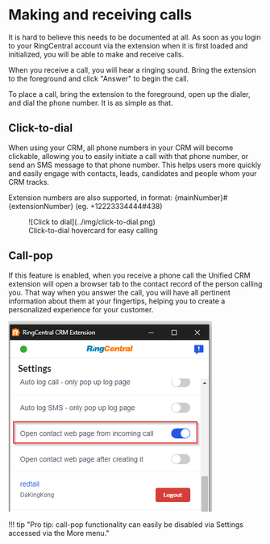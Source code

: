 # Making and receiving calls

It is hard to believe this needs to be documented at all. As soon as you login to your RingCentral account via the extension when it is first loaded and initialized, you will be able to make and receive calls. 

When you receive a call, you will hear a ringing sound. Bring the extension to the foreground and click "Answer" to begin the call.

To place a call, bring the extension to the foreground, open up the dialer, and dial the phone number. It is as simple as that. 

## Click-to-dial

When using your CRM, all phone numbers in your CRM will become clickable, allowing you to easily initiate a call with that phone number, or send an SMS message to that phone number. This helps users more quickly and easily engage with contacts, leads, candidates and people whom your CRM tracks.

Extension numbers are also supported, in format: {mainNumber}#{extensionNumber} (eg. +12223334444#438)

<figure markdown>
  ![Click to dial](../img/click-to-dial.png)
  <figcaption>Click-to-dial hovercard for easy calling</figcaption>
</figure>


## Call-pop

If this feature is enabled, when you receive a phone call the Unified CRM extension will open a browser tab to the contact record of the person calling you. That way when you answer the call, you will have all pertinent information about them at your fingertips, helping you to create a personalized experience for your customer. 


![Call pop](../img/call-pop.png)

!!! tip "Pro tip: call-pop functionality can easily be disabled via Settings accessed via the More menu."

